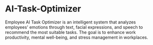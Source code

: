 # AI-Task-Optimizer
Employee AI Task Optimizer is an intelligent system that analyzes employees' emotions through text, facial expressions, and speech to recommend the most suitable tasks. The goal is to enhance work productivity, mental well-being, and stress management in workplaces.
